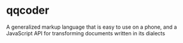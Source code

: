 # qqcoder
A generalized markup language that is easy to use on a phone, and a JavaScript API for transforming documents written in its dialects
